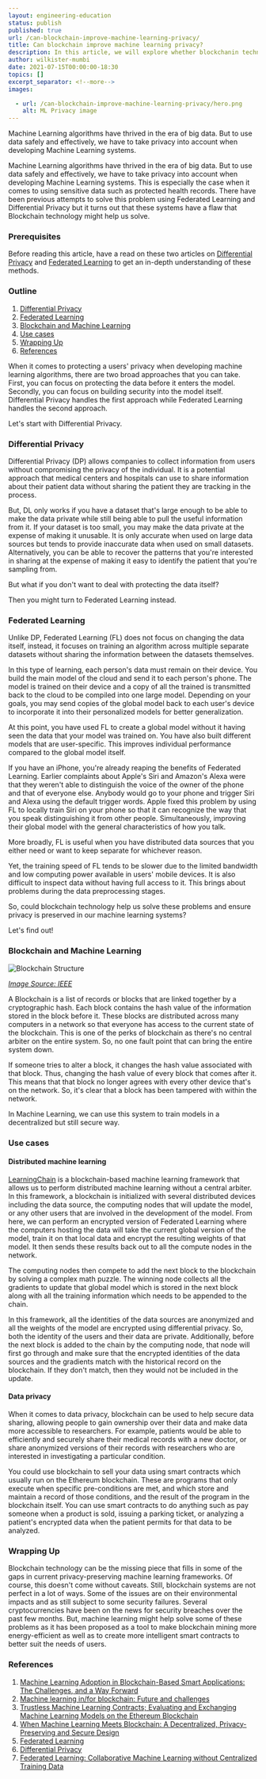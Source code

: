 ```yaml
---
layout: engineering-education
status: publish
published: true
url: /can-blockchain-improve-machine-learning-privacy/
title: Can blockchain improve machine learning privacy?
description: In this article, we will explore whether blockchanin technology can improve machine learning privacy. 
author: wilkister-mumbi
date: 2021-07-15T00:00:00-18:30
topics: []
excerpt_separator: <!--more-->
images:

  - url: /can-blockchain-improve-machine-learning-privacy/hero.png
    alt: ML Privacy image
---
```

Machine Learning algorithms have thrived in the era of big data. But to use data safely and effectively, we have to take privacy into account when developing Machine Learning systems.
<!--more-->

Machine Learning algorithms have thrived in the era of big data. But to use data safely and effectively, we have to take privacy into account when developing Machine Learning systems. This is especially the case when it comes to using sensitive data such as protected health records. There have been previous attempts to solve this problem using Federated Learning and Differential Privacy but it turns out that these systems have a flaw that Blockchain technology might help us solve.

### Prerequisites
Before reading this article, have a read on these two articles on [Differential Privacy](https://www.section.io/engineering-education/understanding-differential-privacy/) and [Federated Learning](https://www.section.io/engineering-education/secured-deeplearning-in-remote-devices/) to get an in-depth understanding of these methods. 

### Outline
1. [Differential Privacy](#differential-privacy)
2. [Federated Learning](#federated-learning) 
3. [Blockchain and Machine Learning](#blockchain-and-machine-learning)
4. [Use cases](#use-cases)
5. [Wrapping Up](#wrapping-up)
6. [References](#references)

When it comes to protecting a users' privacy when developing machine learning algorithms, there are two broad approaches that you can take. First, you can focus on protecting the data before it enters the model. Secondly, you can focus on building security into the model itself. Differential Privacy handles the first approach while Federated Learning handles the second approach.

Let's start with Differential Privacy.

### Differential Privacy
Differential Privacy (DP) allows companies to collect information from users without compromising the privacy of the individual. It is a potential approach that medical centers and hospitals can use to share information about their patient data without sharing the patient they are tracking in the process.

But, DL only works if you have a dataset that's large enough to be able to make the data private while still being able to pull the useful information from it. If your dataset is too small, you may make the data private at the expense of making it unusable. It is only accurate when used on large data sources but tends to provide inaccurate data when used on small datasets. Alternatively, you can be able to recover the patterns that you're interested in sharing at the expense of making it easy to identify the patient that you're sampling from.

But what if you don't want to deal with protecting the data itself? 

Then you might turn to Federated Learning instead.

### Federated Learning
Unlike DP, Federated Learning (FL) does not focus on changing the data itself, instead, it focuses on training an algorithm across multiple separate datasets without sharing the information between the datasets themselves. 

In this type of learning, each person's data must remain on their device. You build the main model of the cloud and send it to each person's phone. The model is trained on their device and a copy of all the trained is transmitted back to the cloud to be compiled into one large model. Depending on your goals, you may send copies of the global model back to each user's device to incorporate it into their personalized models for better generalization.

At this point, you have used FL to create a global model without it having seen the data that your model was trained on. You have also built different models that are user-specific. This improves individual performance compared to the global model itself.

If you have an iPhone, you're already reaping the benefits of Federated Learning. Earlier complaints about Apple's Siri and Amazon's Alexa were that they weren't able to distinguish the voice of the owner of the phone and that of everyone else. Anybody would go to your phone and trigger Siri and Alexa using the default trigger words. Apple fixed this problem by using FL to locally train Siri on your phone so that it can recognize the way that you speak distinguishing it from other people. Simultaneously, improving their global model with the general characteristics of how you talk.

More broadly, FL is useful when you have distributed data sources that you either need or want to keep separate for whichever reason.

Yet, the training speed of FL tends to be slower due to the limited bandwidth and low computing power available in users' mobile devices. It is also difficult to inspect data without having full access to it. This brings about problems during the data preprocessing stages.

So, could blockchain technology help us solve these problems and ensure privacy is preserved in our machine learning systems?

Let's find out!

### Blockchain and Machine Learning
![Blockchain Structure](/engineering-education/blockchain-structure.PNG)

*[Image Source: IEEE](DOI:10.1109/ACCESS.2019.2961372)*

A Blockchain is a list of records or blocks that are linked together by a cryptographic hash. Each block contains the hash value of the information stored in the block before it. These blocks are distributed across many computers in a network so that everyone has access to the current state of the blockchain. This is one of the perks of blockchain as there's no central arbiter on the entire system. So, no one fault point that can bring the entire system down. 

If someone tries to alter a block, it changes the hash value associated with that block. Thus, changing the hash value of every block that comes after it. This means that that block no longer agrees with every other device that's on the network. So, it's clear that a block has been tampered with within the network.

In Machine Learning, we can use this system to train models in a decentralized but still secure way. 

### Use cases
#### Distributed machine learning
[LearningChain](https://ieeexplore.ieee.org/document/8622598) is a blockchain-based machine learning framework that allows us to perform distributed machine learning without a central arbiter. In this framework, a blockchain is initialized with several distributed devices including the data source, the computing nodes that will update the model, or any other users that are involved in the development of the model. From here, we can perform an encrypted version of Federated Learning where the computers hosting the data will take the current global version of the model, train it on that local data and encrypt the resulting weights of that model. It then sends these results back out to all the compute nodes in the network.

The computing nodes then compete to add the next block to the blockchain by solving a complex math puzzle. The winning node collects all the gradients to update that global model which is stored in the next block along with all the training information which needs to be appended to the chain.

In this framework, all the identities of the data sources are anonymized and all the weights of the model are encrypted using differential privacy. So, both the identity of the users and their data are private. Additionally, before the next block is added to the chain by the computing node, that node will first go through and make sure that the encrypted identities of the data sources and the gradients match with the historical record on the blockchain. If they don't match, then they would not be included in the update.     

#### Data privacy
When it comes to data privacy, blockchain can be used to help secure data sharing, allowing people to gain ownership over their data and make data more accessible to researchers. For example, patients would be able to efficiently and securely share their medical records with a new doctor, or share anonymized versions of their records with researchers who are interested in investigating a particular condition. 

You could use blockchain to sell your data using smart contracts which usually run on the Ethereum blockchain. These are programs that only execute when specific pre-conditions are met, and which store and maintain a record of those conditions, and the result of the program in the blockchain itself. You can use smart contracts to do anything such as pay someone when a product is sold, issuing a parking ticket, or analyzing a patient's encrypted data when the patient permits for that data to be analyzed.      

### Wrapping Up
Blockchain technology can be the missing piece that fills in some of the gaps in current privacy-preserving machine learning frameworks. Of course, this doesn't come without caveats. Still, blockchain systems are not perfect in a lot of ways. Some of the issues are on their environmental impacts and as still subject to some security failures. Several cryptocurrencies have been on the news for security breaches over the past few months. But, machine learning might help solve some of these problems as it has been proposed as a tool to make blockchain mining more energy-efficient as well as to create more intelligent smart contracts to better suit the needs of users.

### References
1. [Machine Learning Adoption in Blockchain-Based Smart Applications: The Challenges, and a Way Forward](DOI:10.1109/ACCESS.2019.2961372)
2. [Machine learning in/for blockchain: Future and challenges](https://arxiv.org/pdf/1909.06189.pdf)
3. [Trustless Machine Learning Contracts; Evaluating and Exchanging Machine Learning Models on the Ethereum Blockchain](https://arxiv.org/pdf/1802.10185.pdf)
4. [When Machine Learning Meets Blockchain: A Decentralized, Privacy-Preserving and Secure Design](https://ieeexplore.ieee.org/document/8622598)
5. [Federated Learning](https://www.section.io/engineering-education/secured-deeplearning-in-remote-devices/)
6. [Differential Privacy](https://www.section.io/engineering-education/understanding-differential-privacy/)
7. [Federated Learning: Collaborative Machine Learning without Centralized Training Data ](https://ai.googleblog.com/2017/04/federated-learning-collaborative.html)
